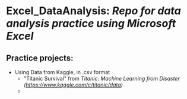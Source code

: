 # Excel_DataAnalysis: *Repo for data analysis practice using Microsoft Excel*

## Practice projects:
* Using Data from Kaggle, in .csv format
	+ "Titanic Survival" from *Titanic*: *Machine Learning from Disaster* *(https://www.kaggle.com/c/titanic/data)*
	+